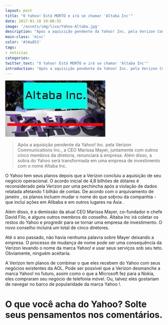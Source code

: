 ```yaml
---
layout: post
title: "O Yahoo! Está MORTO e irá se chamar 'Altaba Inc'"
date: 2017-01-10 19:00:55
image: '/assets/img/lixo/Yahoo-Altaba.jpg'
description: "Após a aquisição pendente da Yahoo! Inc. pela Verizon Communications Inc., a CEO Marissa Mayer, juntamente com outros cinco membros da diretoria, renunciará à empresa."
main-class: 'misc'
color: '#34a853'
tags:
- noticias
categories:
twitter_text: "O Yahoo! Está MORTO e irá se chamar 'Altaba Inc'"
introduction: "Após a aquisição pendente da Yahoo! Inc. pela Verizon Communications Inc., a CEO Marissa Mayer, juntamente com outros cinco membros da diretoria, renunciará à empresa."
---
```


![Se fudeu](/assets/img/lixo/Yahoo-Altaba.jpg)

> Após a aquisição pendente da Yahoo! Inc. pela Verizon Communications Inc., a CEO Marissa Mayer, juntamente com outros cinco membros da diretoria, renunciará à empresa. Além disso, a sobra do Yahoo será transformada em uma empresa de investimento com o nome Altaba Inc.

O Yahoo tem seus planos depois que a Verizon concluiu a aquisição de seu negócio operacional. O acordo inicial de 4,8 bilhões de dólares é reconsiderado pela Verizon por uma pechincha após a violação de dados relatada afetando 1 bilhão de contas. De acordo com o arquivamento de janeiro , os planos incluem mudar o nome do que sobrou da companhia  - que inclui ações em Alibaba e em outros lugares na Ásia .

Além disso, é a demissão da atual CEO Marissa Mayer, co-fundador e chefe David Filo, e alguns outros membros do conselho. Altaba Inc irá coletar os restos do Yahoo e progredir para se tornar uma empresa de investimento. O novo conselho incluirá um total de cinco diretores.

Até o ano passado, não havia nenhuma palavra sobre Mayer deixando a empresa. O processo de mudança de nome pode ser uma consequência da Verizon levando o nome da marca Yahoo! e usar seus serviços sob seu teto. Obviamente, ninguém aceitaria.

A Verizon tem planos de combinar o que eles recebem do Yahoo com seus negócios existentes da AOL. Pode ser possível que a Verizon desmanche a marca Yahoo! no futuro, assim como o que a Microsoft fez para a Nokia, eles compraram seu negócio de telefonia móvel. Ou, talvez eles gostariam de navegar no barco de popularidade da marca Yahoo !.

# O que você acha do Yahoo? Solte seus pensamentos nos comentários.
